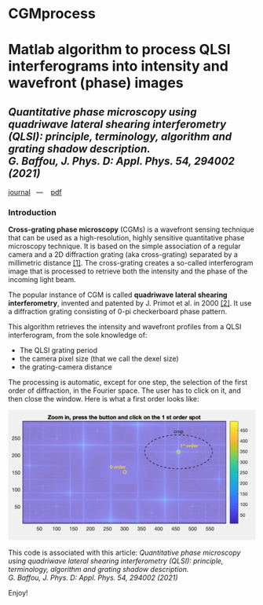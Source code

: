 # CGMprocess
<h1>Matlab algorithm to process QLSI interferograms into intensity and wavefront (phase) images</h1>
<h2><i>Quantitative phase microscopy using quadriwave lateral shearing interferometry (QLSI): principle, terminology, algorithm and grating shadow description.<br>
G. Baffou, J. Phys. D: Appl. Phys. 54, 294002 (2021)</i></h2>
<a href="https://iopscience.iop.org/article/10.1088/1361-6463/abfbf9/pdf" target="_blank">journal</a>&nbsp;&nbsp;&nbsp;—&nbsp;&nbsp;&nbsp; 
<a href="http://guillaume.baffou.com/publications/053-Baffou-JPhysD.pdf" target="_blank">pdf</a>

<h3>Introduction</h3>
<p><b>Cross-grating phase microscopy</b> (CGMs) is a wavefront sensing technique that can be used as a high-resolution, highly sensitive quantitative phase microscopy technique. It is based on the simple association of a regular camera and a 2D diffraction grating (aka cross-grating) separated by a millimetric distance <a href="http://guillaume.baffou.com/publications/053-Baffou-JPhysD.pdf" target="_blank">[1]</a>. The cross-grating creates a so-called interferogram image that is processed to retrieve both the intensity and the phase of the incoming light beam.</p>

<p>The popular instance of CGM is called <b>quadriwave lateral shearing interferometry</b>, invented and patented by J. Primot et al. in 2000 <a href="https://opg.optica.org/ao/abstract.cfm?uri=ao-39-31-5715" target="_blank">[2]</a>. It use a diffraction grating consisting of 0-pi checkerboard phase pattern.</p>
<p>This algorithm retrieves the intensity and wavefront profiles from a QLSI interferogram, from the sole knowledge of:
<ul><li>The QLSI grating period</li>
  <li>the camera pixel size (that we call the dexel size)</li>
  <li>the grating-camera distance</li>
  </ul></p>

<p>The processing is automatic, except for one step, the selection of the first order of diffraction, in the Fourier space. The user has to click on it, and then close the window. Here is what a first order looks like:</p>

<img src="doc/scheme.png">


<p>This code is associated with this article:
<i>Quantitative phase microscopy using quadriwave lateral shearing interferometry (QLSI): principle, terminology, algorithm and grating shadow description.<br>
G. Baffou, J. Phys. D: Appl. Phys. 54, 294002 (2021)</i>
</p>
<p>
Enjoy!
</p>
